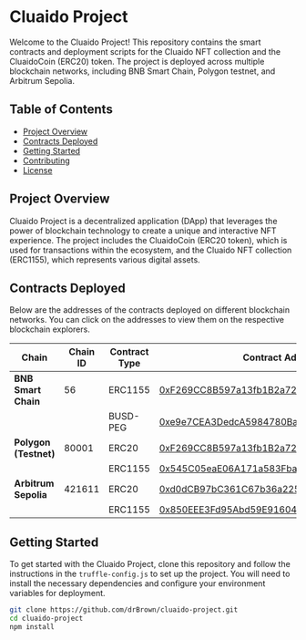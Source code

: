 # Cluaido Project

Welcome to the Cluaido Project! This repository contains the smart contracts and deployment scripts for the Cluaido NFT collection and the CluaidoCoin (ERC20) token. The project is deployed across multiple blockchain networks, including BNB Smart Chain, Polygon testnet, and Arbitrum Sepolia.

## Table of Contents

- [Project Overview](#project-overview)
- [Contracts Deployed](#contracts-deployed)
- [Getting Started](#getting-started)
- [Contributing](#contributing)
- [License](#license)

## Project Overview

Cluaido Project is a decentralized application (DApp) that leverages the power of blockchain technology to create a unique and interactive NFT experience. The project includes the CluaidoCoin (ERC20 token), which is used for transactions within the ecosystem, and the Cluaido NFT collection (ERC1155), which represents various digital assets.

## Contracts Deployed

Below are the addresses of the contracts deployed on different blockchain networks. You can click on the addresses to view them on the respective blockchain explorers.



| Chain                | Chain ID | Contract Type | Contract Address                                                                 |
|----------------------|----------|---------------|----------------------------------------------------------------------------------|
| **BNB Smart Chain**  | 56       | ERC1155         | [0xF269CC8B597a13fb1B2a72Ce6F0C9677f89dd0ee](https://bscscan.com/address/0xF269CC8B597a13fb1B2a72Ce6F0C9677f89dd0ee) |
|                 |        | BUSD-PEG         | [0xe9e7CEA3DedcA5984780Bafc599bD69ADd087D56](https://bscscan.com/address/0xe9e7CEA3DedcA5984780Bafc599bD69ADd087D56) |
| **Polygon (Testnet)** | 80001    | ERC20         | [0xF269CC8B597a13fb1B2a72Ce6F0C9677f89dd0ee](https://amoy.polygonscan.com/address/0xF269CC8B597a13fb1B2a72Ce6F0C9677f89dd0ee) |
|                      |          | ERC1155       | [0x545C05eaE06A171a583Fbad43e9F065986a13fD2](https://mumbai.polygonscan.com/address/0x545C05eaE06A171a583Fbad43e9F065986a13fD2) |
| **Arbitrum Sepolia**  | 421611   | ERC20         | [0xd0dCB97bC361C67b36a2254eA31909499118E1FB](https://sepolia.arbiscan.io/address/0xd0dCB97bC361C67b36a2254eA31909499118E1FB) |
|                      |          | ERC1155       | [0x850EEE3Fd95Abd59E9160493f3E66112aC33EA97](https://sepolia.arbiscan.io/address/0x850EEE3Fd95Abd59E9160493f3E66112aC33EA97) |

## Getting Started

To get started with the Cluaido Project, clone this repository and follow the instructions in the `truffle-config.js` to set up the project. You will need to install the necessary dependencies and configure your environment variables for deployment.

```bash
git clone https://github.com/drBrown/cluaido-project.git
cd cluaido-project
npm install
